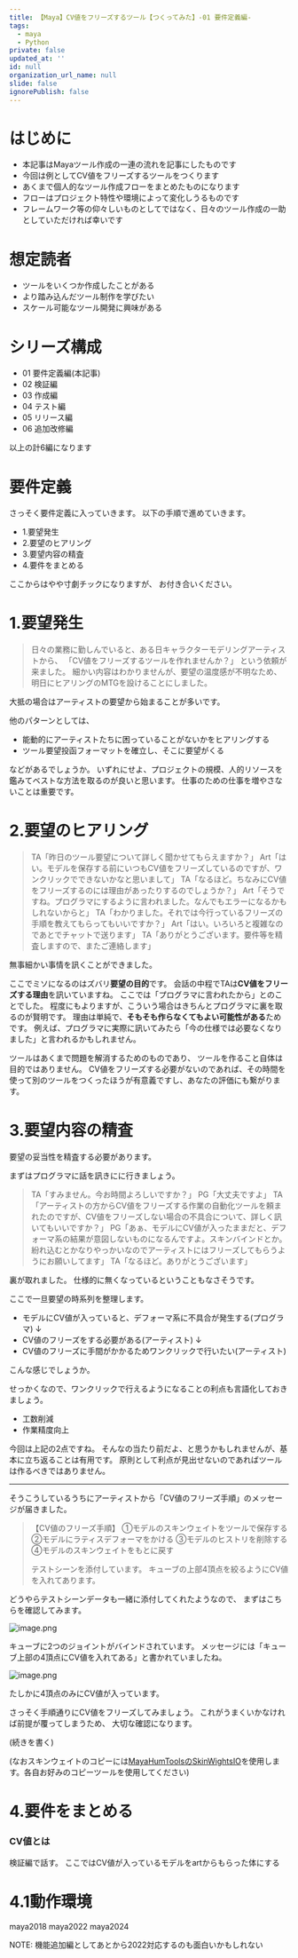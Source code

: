 ```yaml
---
title: 【Maya】CV値をフリーズするツール【つくってみた】-01 要件定義編-
tags:
  - maya
  - Python
private: false
updated_at: ''
id: null
organization_url_name: null
slide: false
ignorePublish: false
---
```

# はじめに
- 本記事はMayaツール作成の一連の流れを記事にしたものです
- 今回は例としてCV値をフリーズするツールをつくります
- あくまで個人的なツール作成フローをまとめたものになります
- フローはプロジェクト特性や環境によって変化しうるものです
- フレームワーク等の仰々しいものとしてではなく、日々のツール作成の一助としていただければ幸いです

# 想定読者
- ツールをいくつか作成したことがある
- より踏み込んだツール制作を学びたい
- スケール可能なツール開発に興味がある

# シリーズ構成
- 01 要件定義編(本記事)
- 02 検証編
- 03 作成編
- 04 テスト編
- 05 リリース編
- 06 追加改修編

以上の計6編になります

# 要件定義
さっそく要件定義に入っていきます。
以下の手順で進めていきます。
- 1.要望発生
- 2.要望のヒアリング
- 3.要望内容の精査
- 4.要件をまとめる

ここからはやや寸劇チックになりますが、
お付き合いください。

# 1.要望発生
>日々の業務に勤しんでいると、ある日キャラクターモデリングアーティストから、
>「CV値をフリーズするツールを作れませんか？」
>という依頼が来ました。
>細かい内容はわかりませんが、要望の温度感が不明なため、
>明日にヒアリングのMTGを設けることにしました。

大抵の場合はアーティストの要望から始まることが多いです。

他のパターンとしては、
- 能動的にアーティストたちに困っていることがないかをヒアリングする
- ツール要望投函フォーマットを確立し、そこに要望がくる

などがあるでしょうか。
いずれにせよ、プロジェクトの規模、人的リソースを鑑みてベストな方法を取るのが良いと思います。
仕事のための仕事を増やさないことは重要です。

# 2.要望のヒアリング
>TA「昨日のツール要望について詳しく聞かせてもらえますか？」
>Art「はい。モデルを保存する前にいつもCV値をフリーズしているのですが、ワンクリックでできないかなと思いまして」
>TA「なるほど。ちなみにCV値をフリーズするのには理由があったりするのでしょうか？」
>Art「そうですね。プログラマにするように言われました。なんでもエラーになるかもしれないからと」
>TA「わかりました。それでは今行っているフリーズの手順を教えてもらってもいいですか？」
>Art「はい。いろいろと複雑なのであとでチャットで送ります」
>TA「ありがとうございます。要件等を精査しますので、またご連絡します」

無事細かい事情を訊くことができました。

ここでミソになるのはズバリ**要望の目的**です。
会話の中程でTAは**CV値をフリーズする理由**を訊いていますね。
ここでは「プログラマに言われたから」とのことでした。
程度にもよりますが、こういう場合はきちんとプログラマに裏を取るのが賢明です。
理由は単純で、**そもそも作らなくてもよい可能性がある**ためです。
例えば、プログラマに実際に訊いてみたら「今の仕様では必要なくなりました」と言われるかもしれません。

ツールはあくまで問題を解消するためのものであり、
ツールを作ること自体は目的ではありません。
CV値をフリーズする必要がないのであれば、その時間を使って別のツールをつくったほうが有意義ですし、あなたの評価にも繋がります。

# 3.要望内容の精査
要望の妥当性を精査する必要があります。

まずはプログラマに話を訊きにに行きましょう。
>TA「すみません。今お時間よろしいですか？」
>PG「大丈夫ですよ」
>TA「アーティストの方からCV値をフリーズする作業の自動化ツールを頼まれたのですが、CV値をフリーズしない場合の不具合について、詳しく訊いてもいいですか？」
>PG「あぁ、モデルにCV値が入ったままだと、デフォーマ系の結果が意図しないものになるんですよ。スキンバインドとか。紛れ込むとかなりやっかいなのでアーティストにはフリーズしてもらうようにお願いしてます」
>TA「なるほど。ありがとうございます」

裏が取れました。
仕様的に無くなっているということもなさそうです。

ここで一旦要望の時系列を整理します。
- モデルにCV値が入っていると、デフォーマ系に不具合が発生する(プログラマ)
↓
- CV値のフリーズをする必要がある(アーティスト)
↓
- CV値のフリーズに手間がかかるためワンクリックで行いたい(アーティスト)

こんな感じでしょうか。

せっかくなので、ワンクリックで行えるようになることの利点も言語化しておきましょう。
- 工数削減
- 作業精度向上

今回は上記の2点ですね。
そんなの当たり前だよ、と思うかもしれませんが、基本に立ち返ることは有用です。
原則として利点が見出せないのであればツールは作るべきではありません。

---

そうこうしているうちにアーティストから「CV値のフリーズ手順」のメッセージが届きました。
>【CV値のフリーズ手順】
>①モデルのスキンウェイトをツールで保存する
>②モデルにラティスデフォーマをかける
>③モデルのヒストリを削除する
>④モデルのスキンウェイトをもとに戻す
>
>テストシーンを添付しています。
>キューブの上部4頂点を絞るようにCV値を入れてあります。

どうやらテストシーンデータも一緒に添付してくれたようなので、
まずはこちらを確認してみます。

![image.png](https://qiita-image-store.s3.ap-northeast-1.amazonaws.com/0/3121056/b1924e4a-a87f-7057-8cb9-58c721381ac3.png)

キューブに2つのジョイントがバインドされています。
メッセージには「キューブ上部の4頂点にCV値を入れてある」と書かれていましたね。

![image.png](https://qiita-image-store.s3.ap-northeast-1.amazonaws.com/0/3121056/1a6ea010-f2de-75d6-5030-d18a8d7677c4.png)

たしかに4頂点のみにCV値が入っています。

さっそく手順通りにCV値をフリーズしてみましょう。
これがうまくいかなければ前提が覆ってしまうため、
大切な確認になります。

(続きを書く)

(なおスキンウェイトのコピーには[MayaHumToolsのSkinWightsIO](https://github.com/Hum9183/MayaHumTools#skinweightsio)を使用します。各自お好みのコピーツールを使用してください)
# 4.要件をまとめる

### CV値とは
検証編で話す。
ここではCV値が入っているモデルをartからもらった体にする


# 4.1動作環境
maya2018
maya2022
maya2024

NOTE: 機能追加編としてあとから2022対応するのも面白いかもしれない
